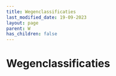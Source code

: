 ```yaml
---
title: Wegenclassificaties
last_modified_date: 19-09-2023
layout: page
parent: W
has_children: false
---
```


Wegenclassificaties
===================

